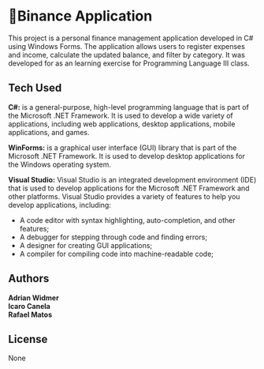 # :money_with_wings:Binance Application

This project is a personal finance management application developed in C# using Windows Forms. The application allows users to register expenses and income, calculate the updated balance, and filter by category. It was developed for as an learning exercise for Programming Language III class.

## Tech Used


__C#:__ is a general-purpose, high-level programming language that is part of the Microsoft .NET Framework. It is used to develop a wide variety of applications, including web applications, desktop applications, mobile applications, and games.

__WinForms:__ is a graphical user interface (GUI) library that is part of the Microsoft .NET Framework. It is used to develop desktop applications for the Windows operating system.

__Visual Studio:__ Visual Studio is an integrated development environment (IDE) that is used to develop applications for the Microsoft .NET Framework and other platforms. Visual Studio provides a variety of features to help you develop applications, including:

* A code editor with syntax highlighting, auto-completion, and other features;
* A debugger for stepping through code and finding errors;
* A designer for creating GUI applications;
* A compiler for compiling code into machine-readable code;

## Authors

__Adrian Widmer__  
__Icaro Canela__  
__Rafael Matos__  

## License

None
